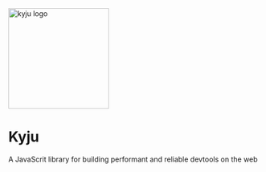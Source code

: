 <img src="https://github.com/user-attachments/assets/52ded435-e805-4e08-9a9b-69a3184fc8b5" alt="kyju logo" width="200" />

# Kyju

A JavaScrit library for building performant and reliable devtools on the web
